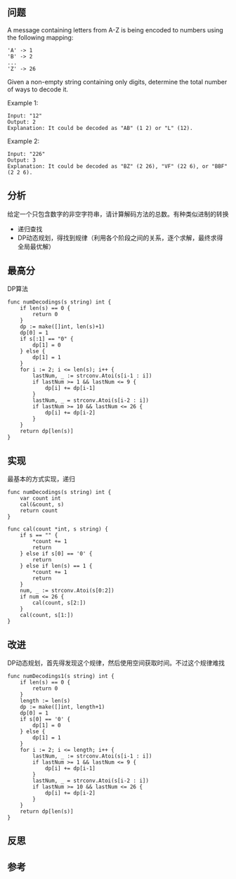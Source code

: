 ## 问题
A message containing letters from A-Z is being encoded to numbers using the following mapping:
```
'A' -> 1
'B' -> 2
...
'Z' -> 26
```
Given a non-empty string containing only digits, determine the total number of ways to decode it.

Example 1:
```
Input: "12"
Output: 2
Explanation: It could be decoded as "AB" (1 2) or "L" (12).
```

Example 2:
```
Input: "226"
Output: 3
Explanation: It could be decoded as "BZ" (2 26), "VF" (22 6), or "BBF" (2 2 6).
```

## 分析
给定一个只包含数字的非空字符串，请计算解码方法的总数。有种类似进制的转换
- 递归查找
- DP动态规划，得找到规律（利用各个阶段之间的关系，逐个求解，最终求得全局最优解）

## 最高分
DP算法
```golang
func numDecodings(s string) int {
    if len(s) == 0 {
        return 0
    }
    dp := make([]int, len(s)+1)
    dp[0] = 1
    if s[:1] == "0" {
        dp[1] = 0
    } else {
        dp[1] = 1
    }
    for i := 2; i <= len(s); i++ {
        lastNum, _ := strconv.Atoi(s[i-1 : i])
        if lastNum >= 1 && lastNum <= 9 {
            dp[i] += dp[i-1]
        }
        lastNum, _ = strconv.Atoi(s[i-2 : i])
        if lastNum >= 10 && lastNum <= 26 {
            dp[i] += dp[i-2]
        }
    }
    return dp[len(s)]
}
```

## 实现
最基本的方式实现，递归
```golang
func numDecodings(s string) int {
    var count int
    cal(&count, s)
    return count
}

func cal(count *int, s string) {
    if s == "" {
        *count += 1
        return
    } else if s[0] == '0' {
        return
    } else if len(s) == 1 {
        *count += 1
        return
    }
    num, _ := strconv.Atoi(s[0:2])
    if num <= 26 {
        cal(count, s[2:])
    }
    cal(count, s[1:])
}
```

## 改进
DP动态规划，首先得发现这个规律，然后使用空间获取时间。不过这个规律难找
```golang
func numDecodings1(s string) int {
    if len(s) == 0 {
        return 0
    }
    length := len(s)
    dp := make([]int, length+1)
    dp[0] = 1
    if s[0] == '0' {
        dp[1] = 0
    } else {
        dp[1] = 1
    }
    for i := 2; i <= length; i++ {
        lastNum, _ := strconv.Atoi(s[i-1 : i])
        if lastNum >= 1 && lastNum <= 9 {
            dp[i] += dp[i-1]
        }
        lastNum, _ = strconv.Atoi(s[i-2 : i])
        if lastNum >= 10 && lastNum <= 26 {
            dp[i] += dp[i-2]
        }
    }
    return dp[len(s)]
}
```

## 反思

## 参考